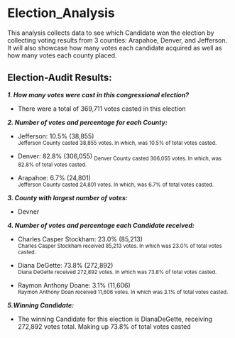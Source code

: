 # Election_Analysis
This analysis collects data to see which Candidate won the election by collecting voting results from 3 counties: Arapahoe, Denver, and Jefferson. It will also showcase how many votes each candidate acquired as well as how many votes each county placed. 
## Election-Audit Results:
***1. How many votes were cast in this congressional election?***
- There were a total of 369,711 votes casted in this election

***2. Number of votes and percentage for each County:***
  - Jefferson: 10.5% (38,855)  
   <sub>Jefferson County casted 38,855 votes. In which, was 10.5% of total votes casted.</sub>

  - Denver: 82.8% (306,055) 
   <sub>Denver County casted 306,055 votes. In which, was 82.8% of total votes casted.</sub>

  - Arapahoe: 6.7% (24,801)  
   <sub>Jefferson County casted 24,801 votes. In which, was 6.7% of total votes casted.</sub>

***3. County with largest number of votes:***
  - Devner

***4. Number of votes and percentage each Candidate received:***
  - Charles Casper Stockham: 23.0% (85,213)  
  <sub>Charles Casper Stockham received 85,213 votes. In which was 23.0% of total votes casted.</sub>

  - Diana DeGette: 73.8% (272,892)  
  <sub>Diana DeGette received 272,892 votes. In which was 73.8% of total votes casted.</sub>
  - Raymon Anthony Doane: 3.1% (11,606)  
  <sub>Raymon Anthony Doan received 11,606 votes. In which was 3.1% of total votes casted.</sub>

***5.Winning Candidate:***
  - The winning Candidate for this election is DianaDeGette, receiving 272,892 votes total. Making up 73.8% of total votes casted
